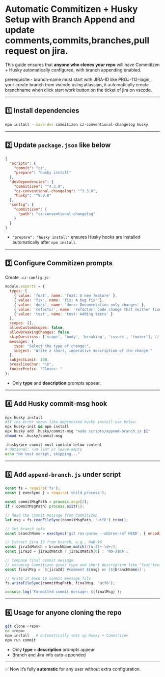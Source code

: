 # Automatic Commitizen + Husky Setup with Branch Append and update comments,commits,branches,pull request on jira.

This guide ensures that **anyone who clones your repo** will have Commitizen + Husky automatically configured, with branch appending enabled.

prerequisite:- branch-name must start with JIRA-ID like PROJ-112-login, your create branch from vscode using atlassian, it automatically create branchname when click start work button on the ticket of jira on vscode.

---

## 1️⃣ Install dependencies

```bash
npm install --save-dev commitizen cz-conventional-changelog husky
```

---

## 2️⃣ Update `package.json` like below

```json
{
  "scripts": {
    "commit": "cz",
    "prepare": "husky install"
  },
  "devDependencies": {
    "commitizen": "^4.3.0",
    "cz-conventional-changelog": "^3.3.0",
    "husky": "^8.0.0"
  },
  "config": {
    "commitizen": {
      "path": "cz-conventional-changelog"
    }
  }
}
```

- `"prepare": "husky install"` ensures Husky hooks are installed automatically after `npm install`.

---

## 3️⃣ Configure Commitizen prompts

Create `.cz-config.js`:

```javascript
module.exports = {
  types: [
    { value: 'feat', name: 'feat: A new feature' },
    { value: 'fix', name: 'fix: A bug fix' },
    { value: 'docs', name: 'docs: Documentation only changes' },
    { value: 'refactor', name: 'refactor: Code change that neither fixes a bug nor adds a feature' },
    { value: 'test', name: 'test: Adding tests' }
  ],
  scopes: [],
  allowCustomScopes: false,
  allowBreakingChanges: false,
  skipQuestions: ['scope', 'body', 'breaking', 'issues', 'footer'], // skip issues and footer as well
  messages: {
    type: "Select the type of change:",
    subject: "Write a short, imperative description of the change:"
  },
  subjectLimit: 100,
  breaklineChar: "\n",
  footerPrefix: "Closes: "
};

```

- Only **type** and **description** prompts appear.  

---

## 4️⃣ Add Husky commit-msg hook

```bash
npx husky install
#If the error shows like deprecated husky install use below:
npx husky-init && npm install
npx husky add .husky/commit-msg "node scripts/append-branch.js $1"
chmod +x .husky/commit-msg

.husky/pre-commit must contain below content
# Optional: run lint or leave empty
echo "No test script, skipping..."

```

---

## 5️⃣ Add `append-branch.js` under script

```javascript
const fs = require('fs');
const { execSync } = require('child_process');

const commitMsgPath = process.argv[2];
if (!commitMsgPath) process.exit(1);

// Read the commit message from Commitizen
let msg = fs.readFileSync(commitMsgPath, 'utf8').trim();

// Get branch info
const branchName = execSync('git rev-parse --abbrev-ref HEAD', { encoding: 'utf8' }).trim();

// Extract Jira ID from branch, e.g., RAD-16
const jiraIdMatch = branchName.match(/[A-Z]+-\d+/);
const jiraId = jiraIdMatch ? jiraIdMatch[0] : 'NO-JIRA';

// Compose final commit message
// Assuming Commitizen gives type and short description like "feat(test): Login Design"
const finalMsg = `${jiraId} #comment ${msg} on [${branchName}]`;

// Write it back to commit message file
fs.writeFileSync(commitMsgPath, finalMsg, 'utf8');

console.log(`Formatted commit message: ${finalMsg}`);

```

---

## 6️⃣ Usage for anyone cloning the repo

```bash
git clone <repo>
cd <repo>
npm install   # automatically sets up Husky + Commitizen
npm run commit
```

- Only **type + description** prompts appear  
- Branch and Jira info auto-appended  

---

✅ Now it’s fully **automatic** for any user without extra configuration.
